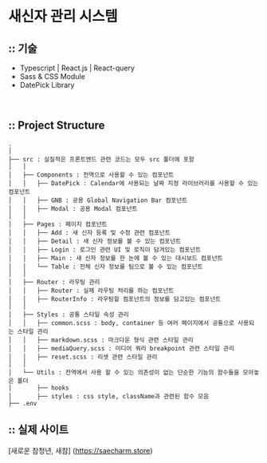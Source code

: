 # 새신자 관리 시스템

## :: 기술

- Typescript | React.js | React-query
- Sass & CSS Module
- DatePick Library

<br />

## :: Project Structure

```
.
│
├── src : 실질적은 프론트엔드 관련 코드는 모두 src 폴더에 포함
│   │
│   ├── Components : 전역으로 사용할 수 있는 컴포넌트
│   │   ├── DatePick : Calendar에 사용되는 날짜 지정 라이브러리를 사용할 수 있는 컴포넌트
│   │   ├── GNB : 공용 Global Navigation Bar 컴포넌트
│   │   ├── Modal : 공용 Modal 컴포넌트
│   │
│   ├── Pages : 페이지 컴포넌트
│   │   ├── Add : 새 신자 등록 및 수정 관련 컴포넌트
│   │   ├── Detail : 새 신자 정보를 볼 수 있는 컴포넌트
│   │   ├── Login : 로그인 관련 UI 및 로직이 담겨있는 컴포넌트
│   │   ├── Main : 새 신자 정보를 한 눈에 볼 수 있는 대시보드 컴포넌트
│   │   └── Table : 전체 신자 정보를 팀으로 볼 수 있는 컴포넌트
│   │
│   ├── Router : 라우팅 관리
│   │   ├── Router : 실제 라우팅 처리를 하는 컴포넌트
│   │   ├── RouterInfo : 라우팅할 컴포넌트의 정보를 담고있는 컴포넌트
│   │
│   ├── Styles : 공통 스타일 속성 관리
│   │   ├── common.scss : body, container 등 여러 페이지에서 공통으로 사용되는 스타일 관리
│   │   ├── markdown.scss : 마크다운 형식 관련 스타일 관리
│   │   ├── mediaQuery.scss : 미디어 쿼리 breakpoint 관련 스타일 관리
│   │   ├── reset.scss : 리셋 관련 스타일 관리
│   │
│   └── Utils : 전역에서 사용 할 수 있는 의존성이 없는 단순한 기능의 함수들을 모아놓은 폴더
│       ├── hooks
│       ├── styles : css style, className과 관련된 함수 모음
├── .env

```

## :: 실제 사이트

[새로운 참청년, 새참] (https://saecharm.store)
